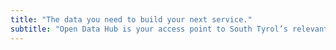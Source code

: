```yaml
---
title: "The data you need to build your next service."
subtitle: "Open Data Hub is your access point to South Tyrol’s relevant OPEN data. We provide a free and well documented API platform you can use to create new amazing applications."
---
```

